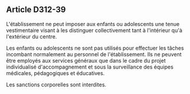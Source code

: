 ## Article D312-39

L'établissement ne peut imposer aux enfants ou adolescents une tenue vestimentaire visant à les distinguer
collectivement tant à l'intérieur qu'à l'extérieur du centre.

Les enfants ou adolescents ne sont pas utilisés pour effectuer les tâches incombant normalement au
personnel de l'établissement. Ils ne peuvent être employés aux services généraux que dans le cadre du projet
individualisé d'accompagnement et sous la surveillance des équipes médicales, pédagogiques et éducatives.

Les sanctions corporelles sont interdites.

